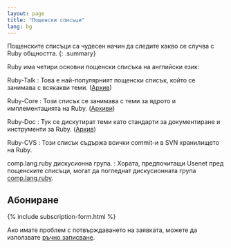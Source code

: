 ```yaml
---
layout: page
title: "Пощенски списъци"
lang: bg
---
```


Пощенските списъци са чудесен начин да следите какво се случва с Ruby
общността.
{: .summary}

Ruby има четири основни пощенски списъка на английски език:

Ruby-Talk
: Това е най-популярният пощенски списък, който се занимава с всякакви теми.
  ([Архив][3])

Ruby-Core
: Този списък се занимава с теми за ядрото и имплементацията на Ruby.
  ([Архиви][4])

Ruby-Doc
: Тук се дискутират теми като стандарти за документиране и инструменти за
  Ruby. ([Архив][5])

Ruby-CVS
: Този списък съдържа всички commit-и в SVN хранилището на Ruby.

comp.lang.ruby дискусионна група.
: Хората, предпочитащи Usenet пред пощенските списъци, могат да погледнат
  дискусионната група [comp.lang.ruby](news:comp.lang.ruby).


## Абониране

{% include subscription-form.html %}

Ако имате проблем с потвърждаването на заявката, можете да използвате
[ръчно записване](manual-instructions/).



[3]: http://blade.nagaokaut.ac.jp/ruby/ruby-talk/index.shtml
[4]: http://blade.nagaokaut.ac.jp/ruby/ruby-core/index.shtml
[5]: http://lists.ruby-lang.org/pipermail/ruby-doc/
